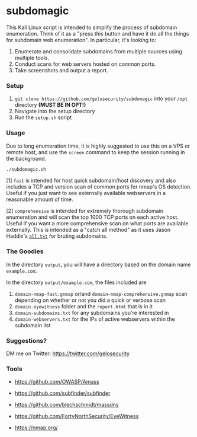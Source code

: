 subdomagic
======
This Kali Linux script is intended to simplify the process of subdomain enumeration. Think of it as a "press this button and have it do all the things for subdomain web enumeration". In particular, it's looking to:

1. Enumerate and consolidate subdomains from multiple sources using multiple tools.
2. Conduct scans for web servers hosted on common ports. 
3. Take screenshots and output a report. 


### Setup
1. `git clone https://github.com/gelosecurity/subdomagic` into your `/opt` directory **(MUST BE IN OPT!)**
1. Navigate into the setup directory
2. Run the `setup.sh` script

### Usage

Due to long enumeration time, it is highly suggested to use this on a VPS or remote host, and use the `screen` command to keep the session running in the background. 

```bash
./subdomagic.sh
```
[1] `fast` is intended for host quick subdomain/host discovery and also includes a TCP and version scan of common ports for nmap's OS detection. Useful if you just want to see externally available webservers in a reasonable amount of time. 

[2] `comprehensive` is intended for extremely thorough subdomain enumeration and will scan the top 1000 TCP ports on each active host. Useful if you want a more comprehensive scan on what ports are available externally. This is intended as a "catch all method" as it uses Jason Haddix's [`all.txt`](https://gist.github.com/jhaddix/f64c97d0863a78454e44c2f7119c2a6a) for bruting subdomains.

### The Goodies

In the  directory `output`, you will have a directory based on the domain name `example.com`. 

In the directory `output/example.com`, the files included are
1. `domain-nmap-fast.gnmap` or/and `domain-nmap-comprehensive.gnmap` scan depending on whether or not you did a quick or verbose scan
2. `domain.eyewitness` folder and the `report.html` that is in it
3. `domain-subdomains.txt` for any subdomains you're interested in
4. `domain-webservers.txt` for the IPs of active webservers within the subdomain list


### Suggestions?
DM me on Twitter: https://twitter.com/gelosecurity

### Tools

* https://github.com/OWASP/Amass

* https://github.com/subfinder/subfinder

* https://github.com/blechschmidt/massdns

* https://github.com/FortyNorthSecurity/EyeWitness

* https://nmap.org/







